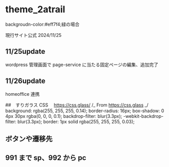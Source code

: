 # theme_2atrail

backgroudn-color:#eff7f4;緑の場合

現行サイト公式 2024/11/25

## 11/25update

wordpress 管理画面で page-service に当たる固定ページの編集、追加完了

## 11/26update

homeoffice 連携

##　すりガラス CSS 　https://css.glass/
/_ From https://css.glass _/
background: rgba(255, 255, 255, 0.14);
border-radius: 16px;
box-shadow: 0 4px 30px rgba(0, 0, 0, 0.1);
backdrop-filter: blur(3.3px);
-webkit-backdrop-filter: blur(3.3px);
border: 1px solid rgba(255, 255, 255, 0.03);

## ボタンや遷移先

<!-- <button type="button" class="button button-ghost" onclick="javascript:location.href = '<?php echo esc_url(home_url('work')); ?>';">
        <?php echo $contribution_title; ?>一覧を見る
      </button> -->

## 991 まで sp、992 から pc
